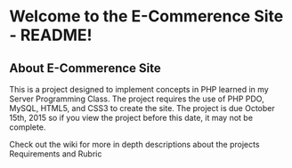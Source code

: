 # Welcome to the E-Commerence Site - README!

## About E-Commerence Site
This is a project designed to implement concepts in PHP learned in my Server Programming Class. The project requires the use of PHP PDO, MySQL, HTML5, and CSS3 to create the site. The project is due October 15th, 2015 so if you view the project before this date, it may not be complete. 

Check out the wiki for more in depth descriptions about the projects Requirements and Rubric
